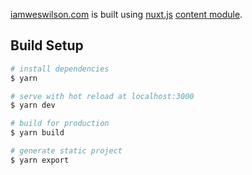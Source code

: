 [iamweswilson.com](https://iamweswilson.com) is built using [nuxt.js](https://nuxtjs.org) [content module](https://content.nuxtjs.org/).

## Build Setup

```bash
# install dependencies
$ yarn

# serve with hot reload at localhost:3000
$ yarn dev

# build for production
$ yarn build

# generate static project
$ yarn export
```
